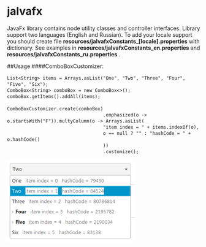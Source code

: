 # jalvafx
JavaFx library contains node utility classes and controller interfaces.
Library support two languages (English and Russian). To add your locale support you should create file **resources/jalvafxConstants_[locale].properties** with dictionary. See examples in **resources/jalvafxConstants_en.properties** and  **resources/jalvafxConstants_ru.properties** .

##Usage
####ComboBoxCustomizer:

```
List<String> items = Arrays.asList("One", "Two", "Three", "Four", "Five", "Six");
ComboBox<String> comboBox = new ComboBox<>();
comboBox.getItems().addAll(items);

ComboBoxCustomizer.create(comboBox)
                                   .emphasized(o -> o.startsWith("F")).multyColumn(o -> Arrays.asList(
								   "item index = " + items.indexOf(o), 
								   o == null ? "" : "hashCode = " + o.hashCode()
								   ))
								   .customize();
```
![](https://github.com/jalva-top/jalvafx/blob/master/image/ComboBoxCustomizer.png)
